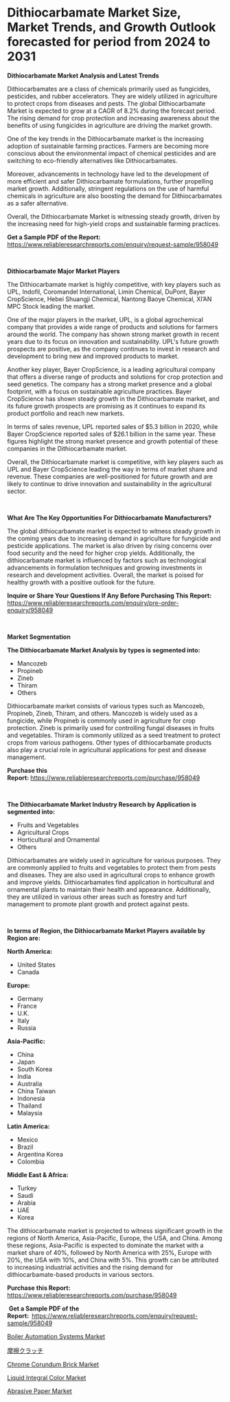<p><h1>Dithiocarbamate Market Size, Market Trends, and Growth Outlook forecasted for period from 2024 to 2031</h1></p><p><strong>Dithiocarbamate Market Analysis and Latest Trends</strong></p>
<p><p>Dithiocarbamates are a class of chemicals primarily used as fungicides, pesticides, and rubber accelerators. They are widely utilized in agriculture to protect crops from diseases and pests. The global Dithiocarbamate Market is expected to grow at a CAGR of 8.2% during the forecast period. The rising demand for crop protection and increasing awareness about the benefits of using fungicides in agriculture are driving the market growth.</p><p>One of the key trends in the Dithiocarbamate market is the increasing adoption of sustainable farming practices. Farmers are becoming more conscious about the environmental impact of chemical pesticides and are switching to eco-friendly alternatives like Dithiocarbamates.</p><p>Moreover, advancements in technology have led to the development of more efficient and safer Dithiocarbamate formulations, further propelling market growth. Additionally, stringent regulations on the use of harmful chemicals in agriculture are also boosting the demand for Dithiocarbamates as a safer alternative.</p><p>Overall, the Dithiocarbamate Market is witnessing steady growth, driven by the increasing need for high-yield crops and sustainable farming practices.</p></p>
<p><strong>Get a Sample PDF of the Report:&nbsp;</strong> <a href="https://www.reliableresearchreports.com/enquiry/request-sample/958049">https://www.reliableresearchreports.com/enquiry/request-sample/958049</a></p>
<p>&nbsp;</p>
<p><strong>Dithiocarbamate Major Market Players</strong></p>
<p><p>The Dithiocarbamate market is highly competitive, with key players such as UPL, Indofil, Coromandel International, Limin Chemical, DuPont, Bayer CropScience, Hebei Shuangji Chemical, Nantong Baoye Chemical, XI’AN MPC Stock leading the market. </p><p>One of the major players in the market, UPL, is a global agrochemical company that provides a wide range of products and solutions for farmers around the world. The company has shown strong market growth in recent years due to its focus on innovation and sustainability. UPL's future growth prospects are positive, as the company continues to invest in research and development to bring new and improved products to market.</p><p>Another key player, Bayer CropScience, is a leading agricultural company that offers a diverse range of products and solutions for crop protection and seed genetics. The company has a strong market presence and a global footprint, with a focus on sustainable agriculture practices. Bayer CropScience has shown steady growth in the Dithiocarbamate market, and its future growth prospects are promising as it continues to expand its product portfolio and reach new markets.</p><p>In terms of sales revenue, UPL reported sales of $5.3 billion in 2020, while Bayer CropScience reported sales of $26.1 billion in the same year. These figures highlight the strong market presence and growth potential of these companies in the Dithiocarbamate market.</p><p>Overall, the Dithiocarbamate market is competitive, with key players such as UPL and Bayer CropScience leading the way in terms of market share and revenue. These companies are well-positioned for future growth and are likely to continue to drive innovation and sustainability in the agricultural sector.</p></p>
<p>&nbsp;</p>
<p><strong>What Are The Key Opportunities For Dithiocarbamate Manufacturers?</strong></p>
<p><p>The global dithiocarbamate market is expected to witness steady growth in the coming years due to increasing demand in agriculture for fungicide and pesticide applications. The market is also driven by rising concerns over food security and the need for higher crop yields. Additionally, the dithiocarbamate market is influenced by factors such as technological advancements in formulation techniques and growing investments in research and development activities. Overall, the market is poised for healthy growth with a positive outlook for the future.</p></p>
<p><strong>Inquire or Share Your Questions If Any Before Purchasing This Report:</strong> <a href="https://www.reliableresearchreports.com/enquiry/pre-order-enquiry/958049">https://www.reliableresearchreports.com/enquiry/pre-order-enquiry/958049</a></p>
<p>&nbsp;</p>
<p><strong>Market Segmentation</strong></p>
<p><strong>The Dithiocarbamate Market Analysis by types is segmented into:</strong></p>
<p><ul><li>Mancozeb</li><li>Propineb</li><li>Zineb</li><li>Thiram</li><li>Others</li></ul></p>
<p><p>Dithiocarbamate market consists of various types such as Mancozeb, Propineb, Zineb, Thiram, and others. Mancozeb is widely used as a fungicide, while Propineb is commonly used in agriculture for crop protection. Zineb is primarily used for controlling fungal diseases in fruits and vegetables. Thiram is commonly utilized as a seed treatment to protect crops from various pathogens. Other types of dithiocarbamate products also play a crucial role in agricultural applications for pest and disease management.</p></p>
<p><strong>Purchase this Report:&nbsp;</strong><a href="https://www.reliableresearchreports.com/purchase/958049">https://www.reliableresearchreports.com/purchase/958049</a></p>
<p>&nbsp;</p>
<p><strong>The Dithiocarbamate Market Industry Research by Application is segmented into:</strong></p>
<p><ul><li>Fruits and Vegetables</li><li>Agricultural Crops</li><li>Horticultural and Ornamental</li><li>Others</li></ul></p>
<p><p>Dithiocarbamates are widely used in agriculture for various purposes. They are commonly applied to fruits and vegetables to protect them from pests and diseases. They are also used in agricultural crops to enhance growth and improve yields. Dithiocarbamates find application in horticultural and ornamental plants to maintain their health and appearance. Additionally, they are utilized in various other areas such as forestry and turf management to promote plant growth and protect against pests.</p></p>
<p>&nbsp;</p>
<p><strong>In terms of Region, the Dithiocarbamate Market Players available by Region are:</strong></p>
<p>
    <p> <strong> North America: </strong>
        <ul>
            <li>United States</li>
            <li>Canada</li>
        </ul>
        </p> 
    <p> <strong> Europe: </strong>
        <ul>
            <li>Germany</li>
            <li>France</li>
            <li>U.K.</li>
            <li>Italy</li>
            <li>Russia</li>
        </ul>
        </p> 
    <p> <strong> Asia-Pacific: </strong>
        <ul>
            <li>China</li>
            <li>Japan</li>
            <li>South Korea</li>
            <li>India</li>
            <li>Australia</li>
            <li>China Taiwan</li>
            <li>Indonesia</li>
            <li>Thailand</li>
            <li>Malaysia</li>
        </ul>
        </p> 
    <p> <strong> Latin America: </strong>
        <ul>
            <li>Mexico</li>
            <li>Brazil</li>
            <li>Argentina Korea</li>
            <li>Colombia</li>
        </ul>
        </p> 
    <p> <strong> Middle East & Africa: </strong>
        <ul>
            <li>Turkey</li>
            <li>Saudi</li>
            <li>Arabia</li>
            <li>UAE</li>
            <li>Korea</li>
        </ul>
    </p>
    </p>
<p><p>The dithiocarbamate market is projected to witness significant growth in the regions of North America, Asia-Pacific, Europe, the USA, and China. Among these regions, Asia-Pacific is expected to dominate the market with a market share of 40%, followed by North America with 25%, Europe with 20%, the USA with 10%, and China with 5%. This growth can be attributed to increasing industrial activities and the rising demand for dithiocarbamate-based products in various sectors.</p></p>
<p><strong>Purchase this Report: </strong><a href="https://www.reliableresearchreports.com/purchase/958049">https://www.reliableresearchreports.com/purchase/958049</a></p>
<p>&nbsp;<strong>Get a Sample PDF of the Report:&nbsp;&nbsp;</strong><a href="https://www.reliableresearchreports.com/enquiry/request-sample/958049">https://www.reliableresearchreports.com/enquiry/request-sample/958049</a></p>
<p><strong></strong></p>
<p><p><a href="https://issuu.com/reportprime-2/docs/boiler-automation-systems-market-size-2030.pptx">Boiler Automation Systems Market</a></p><p><a href="https://github.com/jkjreqjscoxx7/Market-Research-Report-List-1/blob/main/6581184191725.md">摩擦クラッチ</a></p><p><a href="https://github.com/jerrycopelandthomaswsqd8q/Market-Research-Report-List-1/blob/main/chrome-corundum-brick-market.md">Chrome Corundum Brick Market</a></p><p><a href="https://issuu.com/reportprime-2/docs/liquid-integral-color-market-size-2030.pptx">Liquid Integral Color Market</a></p><p><a href="https://github.com/brenzgnarento/Market-Research-Report-List-1/blob/main/abrasive-paper-market.md">Abrasive Paper Market</a></p></p>